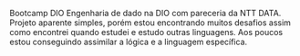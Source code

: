 Bootcamp DIO Engenharia de dado na DIO com pareceria da NTT DATA.
Projeto aparente simples, porém estou encontrando muitos desafios assim como encontrei quando estudei e estudo outras linguagens.
Aos poucos estou conseguindo assimilar a lógica e a linguagem específica.
